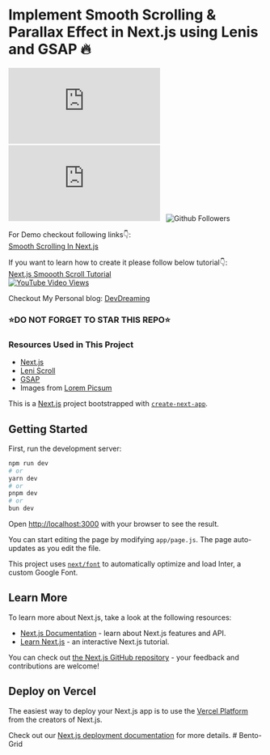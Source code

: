 # Implement Smooth Scrolling & Parallax Effect in Next.js using Lenis and GSAP 🔥

![GitHub stars](https://img.shields.io/github/stars/codebucks27/Smooth-Scroll-Next.js?style=social&logo=ApacheSpark&label=Stars)&nbsp;&nbsp;
![GitHub forks](https://img.shields.io/github/forks/codebucks27/Smooth-Scroll-Next.js?style=social&logo=KashFlow&maxAge=3600)&nbsp;&nbsp;
![Github Followers](https://img.shields.io/github/followers/codebucks27.svg?style=social&label=Follow)&nbsp;&nbsp;<br />

For Demo checkout following links👇: <br />
[Smooth Scrolling In Next.js](https://smooth-scroll-next-js.vercel.app/) <br />

If you want to learn how to create it please follow below tutorial👇: <br />
[Next.js Smoooth Scroll Tutorial](https://youtu.be/QNh0MH-G3OM) <br />
[![YouTube Video Views](https://img.shields.io/youtube/views/QNh0MH-G3OM?style=social)](https://youtu.be/QNh0MH-G3OM)<br />

Checkout My Personal blog: [DevDreaming](https://devdreaming.com/)<br />


### ⭐DO NOT FORGET TO STAR THIS REPO⭐


### Resources Used in This Project

- [Next.js](https://nextjs.org/) <br />
- [Leni Scroll](https://lenis.studiofreight.com/) <br />
- [GSAP](https://gsap.com/) <br />
- Images from [Lorem Picsum](https://picsum.photos/) <br />







This is a [Next.js](https://nextjs.org/) project bootstrapped with [`create-next-app`](https://github.com/vercel/next.js/tree/canary/packages/create-next-app).

## Getting Started

First, run the development server:

```bash
npm run dev
# or
yarn dev
# or
pnpm dev
# or
bun dev
```

Open [http://localhost:3000](http://localhost:3000) with your browser to see the result.

You can start editing the page by modifying `app/page.js`. The page auto-updates as you edit the file.

This project uses [`next/font`](https://nextjs.org/docs/basic-features/font-optimization) to automatically optimize and load Inter, a custom Google Font.

## Learn More

To learn more about Next.js, take a look at the following resources:

- [Next.js Documentation](https://nextjs.org/docs) - learn about Next.js features and API.
- [Learn Next.js](https://nextjs.org/learn) - an interactive Next.js tutorial.

You can check out [the Next.js GitHub repository](https://github.com/vercel/next.js/) - your feedback and contributions are welcome!

## Deploy on Vercel

The easiest way to deploy your Next.js app is to use the [Vercel Platform](https://vercel.com/new?utm_medium=default-template&filter=next.js&utm_source=create-next-app&utm_campaign=create-next-app-readme) from the creators of Next.js.

Check out our [Next.js deployment documentation](https://nextjs.org/docs/deployment) for more details.
#   B e n t o - G r i d  
 